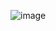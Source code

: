 ![image](https://user-images.githubusercontent.com/70831061/204068323-c1c8290e-8c4f-4908-b839-05ae38d78b5b.png)
